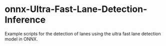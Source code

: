# onnx-Ultra-Fast-Lane-Detection-Inference
 Example scripts for the detection of lanes using the ultra fast lane detection model in ONNX.
